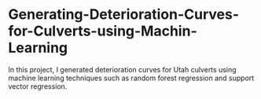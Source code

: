 # Generating-Deterioration-Curves-for-Culverts-using-Machin-Learning
In this project, I generated deterioration curves for Utah culverts using machine learning techniques such as random forest regression and support vector regression.
